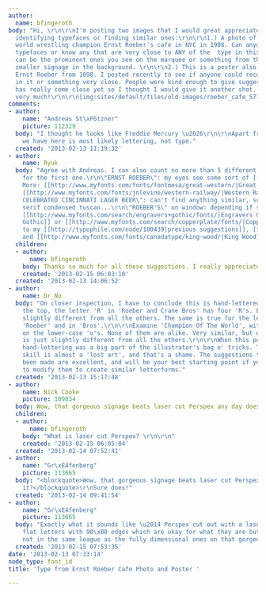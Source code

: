 ```yaml
---
author:
  name: bfingeroth
body: "Hi, \r\n\r\nI'm posting two images that I would great appreciate help with
  identifying typefaces or finding similar ones:\r\n\r\n1.) A photo of vaudeville
  world wrestling champion Ernst Roeber's cafe in NYC in 1908. Can anyone recognize
  typefaces or know any that are very close to ANY of the  type in this picture. It
  can be the prominent ones you see on the marquee or something from the window or
  smaller signage in the background. \r\n\r\n2.) This is a poster also related to
  Ernst Roeber from 1898. I posted recently to see if anyone could recognize the typeface(s)
  in it or something very close. People were kind enough to give suggestions but nothing
  has really come close yet so I thought I would give it another shot. \r\n\r\nThanks
  very much!\r\n\r\n[img:sites/default/files/old-images/roeber_cafe_5777.jpg]\r\n\r\n[img:sites/default/files/old-images/704px-Roeber_and_Crane_Bros_4355._Vaudeville_Athletic_Co.,_Ernst_Roeber,_champion_of_the_world,_wrestling_poster,_1898.jpg]"
comments:
- author:
    name: "Andreas St\xF6tzner"
    picture: 112329
  body: "I thought he looks like Freddie Mercury \u2026\r\n\r\nApart from that, what
    we have here is most likely lettering, not type."
  created: '2013-02-13 11:19:32'
- author:
    name: Ryuk
  body: "Agree with Andreas. I can also count no more than 5 different letterings
    for the first one.\r\n\"ERNST ROEBER\": my eyes see some sort of [[http://www.myfonts.com/search/engravers/fonts/|Engravers]].
    More: [[http://www.myfonts.com/fonts/fontmesa/great-western/|Great Western]],
    [[http://www.myfonts.com/fonts/jnlevine/western-railway/|Western Railway]]\r\n\"MOERLEIN
    CELEBRATED CINCINNATI LAGER BEER\": can't find anything similar, some sort of
    serif condensed tuscan...\r\n\"ROEBER'S\" on window: depending if serifs or not,
    [[http://www.myfonts.com/search/engravers+gothic/fonts/|Engravers Gothic]]/[[http://www.myfonts.com/search/engravers+gothic/fonts/|Blair]]/[[http://www.myfonts.com/search/sackers+gothic/fonts/|Sackers
    Gothic]] or [[http://www.myfonts.com/search/copperplate/fonts/|Copperplate]]/[[http://www.myfonts.com/fonts/parkinson/modesto/|Modesto]]\r\n\r\nAdding
    to my [[http://typophile.com/node/100439|previous suggestions]], [[http://www.letterbox.net.au/berber|Berber]]
    and [[http://www.myfonts.com/fonts/canadatype/king-wood/|King Wood]]"
  children:
  - author:
      name: bfingeroth
    body: Thanks so much for all these suggestions. I really appreciate it!
    created: '2013-02-15 06:03:10'
  created: '2013-02-13 14:06:52'
- author:
    name: Dr_No
  body: "On closer inspection, I have to conclude this is hand-lettered. \r\n\r\nAt
    the top, the letter 'R' in 'Roeber and Crane Bros' has four 'R's. Each is just
    slightly different from all the others. The same is true for the letter 'O' in
    'Roeber' and in 'Bros'.\r\n\r\nExamine 'Champion Of The World', with emphasis
    on the lower-case 'o's. None of them are alike. Very similar, but each instance
    is just slightly different from all the others.\r\n\r\nWhen this poster was designed,
    hand-lettering was a big part of the illustrator's bag o' tricks. Today, that
    skill is almost a 'lost art', and that's a shame. The suggestions that have already
    been made are excellent, and will be your best starting point if you're planning
    to modify them to create similar letterforms."
  created: '2013-02-13 15:17:48'
- author:
    name: Nick Cooke
    picture: 109834
  body: Wow, that gorgeous signage beats laser cut Perspex any day doesn't it?
  children:
  - author:
      name: bfingeroth
    body: "What is laser cut Perspex? \r\n\r\n"
    created: '2013-02-15 06:05:04'
  created: '2013-02-14 07:52:41'
- author:
    name: "Gr\xE4fenberg"
    picture: 113665
  body: "<blockquote>Wow, that gorgeous signage beats laser cut Perspex any day doesn't
    it?</blockquote>\r\nSure does!"
  created: '2013-02-14 09:41:54'
- author:
    name: "Gr\xE4fenberg"
    picture: 113665
  body: "Exactly what it sounds like \u2014 Perspex cut out with a laser. It makes
    flat letters with 90\xB0 edges which are okay for what they are but they\u2019re
    not in the same league as the fully dimensional ones on that gorgeous storefront."
  created: '2013-02-15 07:53:35'
date: '2013-02-13 07:33:14'
node_type: font_id
title: 'Type from Ernst Roeber Cafe Photo and Poster '

---
```

